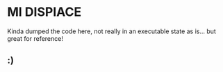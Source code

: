 # MI DISPIACE

Kinda dumped the code here, not really in an executable state as is... but great for reference!

## :)
